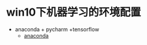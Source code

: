 # win10下机器学习的环境配置
- anaconda + pycharm +tensorflow
  - [anaconda](https://www.cnblogs.com/csu-lmw/p/9356719.html)
